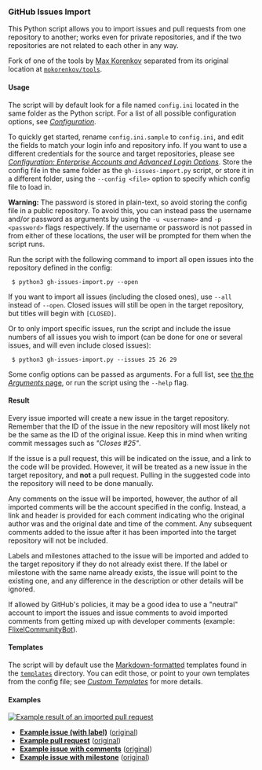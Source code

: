 
### GitHub Issues Import ###

This Python script allows you to import issues and pull requests from one
repository to another; works even for private repositories, and if the two
repositories are not related to each other in any way.

Fork of one of the tools by [Max Korenkov](https://github.com/mkorenkov)
separated from its original location at
[`mokorenkov/tools`](https://github.com/mkorenkov/tools).

#### Usage ####

The script will by default look for a file named `config.ini` located in the
same folder as the Python script. For a list of all possible configuration
options, see
[_Configuration_](http://www.iqandreas.com/github-issues-import/configuration/).

To quickly get started, rename `config.ini.sample` to `config.ini`, and edit
the fields to match your login info and repository info. If you want to use a
different credentials for the source and target repositories, please see
[_Configuration: Enterprise Accounts and Advanced Login
Options_](http://www.iqandreas.com/github-issues-import/configuration/#enterprise).
Store the config file in the same folder as the `gh-issues-import.py` script,
or store it in a different folder, using the `--config <file>` option to
specify which config file to load in.

**Warning:** The password is stored in plain-text, so avoid storing the config
file in a public repository. To avoid this, you can instead pass the username
and/or password as arguments by using the `-u <username>` and `-p <password>`
flags respectively. If the username or password is not passed in from either of
these locations, the user will be prompted for them when the script runs.

Run the script with the following command to import all open issues into the
repository defined in the config:

```
 $ python3 gh-issues-import.py --open
```

If you want to import all issues (including the closed ones), use `--all`
instead of `--open`. Closed issues will still be open in the target repository,
but titles will begin with `[CLOSED]`.

Or to only import specific issues, run the script and include the issue numbers
of all issues you wish to import (can be done for one or several issues, and
will even include closed issues):

```
 $ python3 gh-issues-import.py --issues 25 26 29
```

Some config options can be passed as arguments. For a full list, see [the the
_Arguments_ page](http://www.iqandreas.com/github-issues-import/arguments/), or
run the script using the `--help` flag.

#### Result ####

Every issue imported will create a new issue in the target repository. Remember
that the ID of the issue in the new repository will most likely not be the same
as the ID of the original issue. Keep this in mind when writing commit messages
such as _"Closes #25"_.

If the issue is a pull request, this will be indicated on the issue, and a link
to the code will be provided. However, it will be treated as a new issue in the
target repository, and **not** a pull request. Pulling in the suggested code
into the repository will need to be done manually.

Any comments on the issue will be imported, however, the author of all imported
comments will be the account specified in the config. Instead, a link and
header is provided for each comment indicating who the original author was and
the original date and time of the comment. Any subsequent comments added to the
issue after it has been imported into the target repository will not be
included.

Labels and milestones attached to the issue will be imported and added to the
target repository if they do not already exist there. If the label or milestone
with the same name already exists, the issue will point to the existing one,
and any difference in the description or other details will be ignored.

If allowed by GitHub's policies, it may be a good idea to use a "neutral"
account to import the issues and issue comments to avoid imported comments from
getting mixed up with developer comments (example:
[FlixelCommunityBot](https://github.com/FlixelCommunityBot?tab=activity)).

#### Templates ####

The script will by default use the
[Markdown-formatted](http://github.github.com/github-flavored-markdown/)
templates found in the
[`templates`]({{site.github_url}}/tree/master/templates/) directory. You can
edit those, or point to your own templates from the config file; see [_Custom
Templates_](http://www.iqandreas.com/github-issues-import/templates/) for more
details.

#### Examples ####

[![Example result of an imported pull request](http://www.iqandreas.com/github-issues-import/example-imported-issue.png)](https://github.com/IQAndreas-testprojects/github-issues-import-example/issues/8)

* [**Example issue (with label)**](https://github.com/IQAndreas-testprojects/github-issues-import-example/issues/8) ([original](https://github.com/IQAndreas/github-issues-import/issues/1))
* [**Example pull request**](https://github.com/IQAndreas-testprojects/github-issues-import-example/issues/9) ([original](https://github.com/IQAndreas/github-issues-import/issues/2))
* [**Example issue with comments**](https://github.com/IQAndreas-testprojects/github-issues-import-example/issues/10) ([original](https://github.com/IQAndreas/github-issues-import/issues/3))
* [**Example issue with milestone**](https://github.com/IQAndreas-testprojects/github-issues-import-example/issues/11) ([original](https://github.com/IQAndreas/github-issues-import/issues/9))



